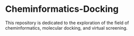 # Cheminformatics-Docking
This repository is dedicated to the exploration of  the field of cheminformatics, molecular docking, and virtual screening.
